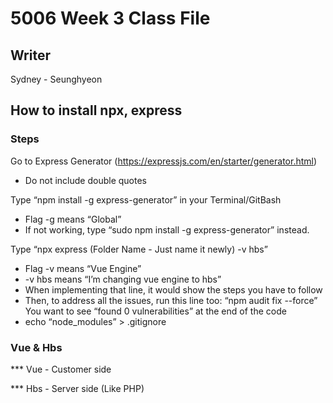 # 5006 Week 3 Class File

## Writer
Sydney - Seunghyeon

## How to install npx, express

### Steps
Go to Express Generator (https://expressjs.com/en/starter/generator.html)

* Do not include double quotes

Type “npm install -g express-generator” in your Terminal/GitBash

* Flag -g means “Global”
* If not working, type “sudo npm install -g express-generator” instead.

Type “npx express (Folder Name - Just name it newly) -v hbs”

* Flag -v means “Vue Engine”
* -v hbs means “I’m changing vue engine to hbs” 
* When implementing that line, it would show the steps you have to follow
* Then, to address all the issues, run this line too: “npm audit fix --force” You want to see “found 0 vulnerabilities” at the end of the code
* echo “node_modules” > .gitignore

### Vue & Hbs

*** Vue - Customer side

*** Hbs - Server side (Like PHP)